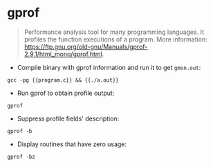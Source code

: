 # gprof

> Performance analysis tool for many programming languages.
> It profiles the function executions of a program.
> More information: <https://ftp.gnu.org/old-gnu/Manuals/gprof-2.9.1/html_mono/gprof.html>.

- Compile binary with gprof information and run it to get `gmon.out`:

`gcc -pg {{program.c}} && {{./a.out}}`

- Run gprof to obtain profile output:

`gprof`

- Suppress profile fields' description:

`gprof -b`

- Display routines that have zero usage:

`gprof -bz`
